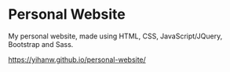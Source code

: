 # Personal Website
My personal website, made using HTML, CSS, JavaScript/JQuery, Bootstrap and Sass.

https://yihanw.github.io/personal-website/
